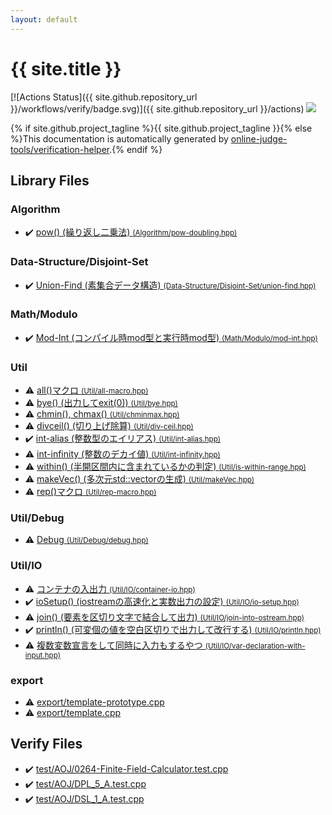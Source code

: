 ```yaml
---
layout: default
---
```


<!-- mathjax config similar to math.stackexchange -->
<script type="text/javascript" async
  src="https://cdnjs.cloudflare.com/ajax/libs/mathjax/2.7.5/MathJax.js?config=TeX-MML-AM_CHTML">
</script>
<script type="text/x-mathjax-config">
  MathJax.Hub.Config({
    TeX: { equationNumbers: { autoNumber: "AMS" }},
    tex2jax: {
      inlineMath: [ ['$','$'] ],
      processEscapes: true
    },
    "HTML-CSS": { matchFontHeight: false },
    displayAlign: "left",
    displayIndent: "2em"
  });
</script>

<script type="text/javascript" src="https://cdnjs.cloudflare.com/ajax/libs/jquery/3.4.1/jquery.min.js"></script>
<script src="https://cdn.jsdelivr.net/npm/jquery-balloon-js@1.1.2/jquery.balloon.min.js" integrity="sha256-ZEYs9VrgAeNuPvs15E39OsyOJaIkXEEt10fzxJ20+2I=" crossorigin="anonymous"></script>
<script type="text/javascript" src="assets/js/copy-button.js"></script>
<link rel="stylesheet" href="assets/css/copy-button.css" />


# {{ site.title }}

[![Actions Status]({{ site.github.repository_url }}/workflows/verify/badge.svg)]({{ site.github.repository_url }}/actions)
<a href="{{ site.github.repository_url }}"><img src="https://img.shields.io/github/last-commit/{{ site.github.owner_name }}/{{ site.github.repository_name }}" /></a>

{% if site.github.project_tagline %}{{ site.github.project_tagline }}{% else %}This documentation is automatically generated by <a href="https://github.com/online-judge-tools/verification-helper">online-judge-tools/verification-helper</a>.{% endif %}

## Library Files

<div id="4afa80e77a07f7488ce4d1bdd8c4977a"></div>

### Algorithm

* :heavy_check_mark: <a href="library/Algorithm/pow-doubling.hpp.html">pow() (繰り返し二乗法) <small>(Algorithm/pow-doubling.hpp)</small></a>


<div id="510221fd93ed01153e9d07e085298835"></div>

### Data-Structure/Disjoint-Set

* :heavy_check_mark: <a href="library/Data-Structure/Disjoint-Set/union-find.hpp.html">Union-Find (素集合データ構造) <small>(Data-Structure/Disjoint-Set/union-find.hpp)</small></a>


<div id="ee048ce79e556b7fa2b3b7d2fb796245"></div>

### Math/Modulo

* :heavy_check_mark: <a href="library/Math/Modulo/mod-int.hpp.html">Mod-Int (コンパイル時mod型と実行時mod型) <small>(Math/Modulo/mod-int.hpp)</small></a>


<div id="23e8a4b4f7cc1898ef12b4e6e48852bb"></div>

### Util

* :warning: <a href="library/Util/all-macro.hpp.html">all()マクロ <small>(Util/all-macro.hpp)</small></a>
* :warning: <a href="library/Util/bye.hpp.html">bye() (出力してexit(0)) <small>(Util/bye.hpp)</small></a>
* :warning: <a href="library/Util/chminmax.hpp.html">chmin(), chmax() <small>(Util/chminmax.hpp)</small></a>
* :warning: <a href="library/Util/div-ceil.hpp.html">divceil() (切り上げ除算) <small>(Util/div-ceil.hpp)</small></a>
* :heavy_check_mark: <a href="library/Util/int-alias.hpp.html">int-alias (整数型のエイリアス) <small>(Util/int-alias.hpp)</small></a>
* :warning: <a href="library/Util/int-infinity.hpp.html">int-infinity (整数のデカイ値) <small>(Util/int-infinity.hpp)</small></a>
* :warning: <a href="library/Util/is-within-range.hpp.html">within() (半開区間内に含まれているかの判定) <small>(Util/is-within-range.hpp)</small></a>
* :warning: <a href="library/Util/makeVec.hpp.html">makeVec() (多次元std::vectorの生成) <small>(Util/makeVec.hpp)</small></a>
* :warning: <a href="library/Util/rep-macro.hpp.html">rep()マクロ <small>(Util/rep-macro.hpp)</small></a>


<div id="9b72678fcee7fc825926f536e5c04d88"></div>

### Util/Debug

* :warning: <a href="library/Util/Debug/debug.hpp.html">Debug <small>(Util/Debug/debug.hpp)</small></a>


<div id="9a8d3eea1c7cba0485906562328c7d47"></div>

### Util/IO

* :warning: <a href="library/Util/IO/container-io.hpp.html">コンテナの入出力 <small>(Util/IO/container-io.hpp)</small></a>
* :heavy_check_mark: <a href="library/Util/IO/io-setup.hpp.html">ioSetup() (iostreamの高速化と実数出力の設定) <small>(Util/IO/io-setup.hpp)</small></a>
* :warning: <a href="library/Util/IO/join-into-ostream.hpp.html">join() (要素を区切り文字で結合して出力) <small>(Util/IO/join-into-ostream.hpp)</small></a>
* :heavy_check_mark: <a href="library/Util/IO/println.hpp.html">println() (可変個の値を空白区切りで出力して改行する) <small>(Util/IO/println.hpp)</small></a>
* :warning: <a href="library/Util/IO/var-declaration-with-input.hpp.html">複数変数宣言をして同時に入力もするやつ <small>(Util/IO/var-declaration-with-input.hpp)</small></a>


<div id="b2507468f95156358fa490fd543ad2f0"></div>

### export

* :warning: <a href="library/export/template-prototype.cpp.html">export/template-prototype.cpp</a>
* :warning: <a href="library/export/template.cpp.html">export/template.cpp</a>


## Verify Files

* :heavy_check_mark: <a href="verify/test/AOJ/0264-Finite-Field-Calculator.test.cpp.html">test/AOJ/0264-Finite-Field-Calculator.test.cpp</a>
* :heavy_check_mark: <a href="verify/test/AOJ/DPL_5_A.test.cpp.html">test/AOJ/DPL_5_A.test.cpp</a>
* :heavy_check_mark: <a href="verify/test/AOJ/DSL_1_A.test.cpp.html">test/AOJ/DSL_1_A.test.cpp</a>


